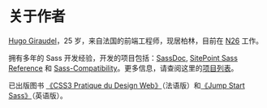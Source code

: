 
# 关于作者

[Hugo Giraudel](http://hugogiraudel.com)，25 岁，来自法国的前端工程师，现居柏林，目前在 [N26](https://n26.com) 工作。

拥有多年的 Sass 开发经验，开发的项目包括：[SassDoc](http://sassdoc.com), [SitePoint Sass Reference](http://sitepoint.com/sass-reference/) 和 [Sass-Compatibility](http://sass-compatibility.github.io)。更多信息，请查阅这里的[项目列表](http://github.com/HugoGiraudel/awesome-sass)。

已出版图书 [《CSS3 Pratique du Design Web》](http://css3-pratique.fr/)（法语版）和[《Jump Start Sass》](https://learnable.com/books/jump-start-sass)（英语版）。
